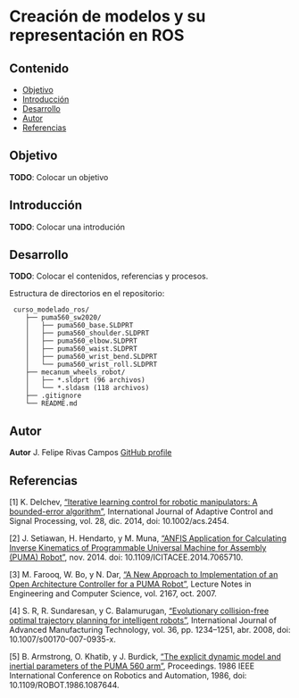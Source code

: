 # Creación de modelos y su representación en ROS


## Contenido

- [Objetivo](#objetivo)
- [Introducción](#introduccion)
- [Desarrollo](#desarrollo)
- [Autor](#autor)
- [Referencias](#referencias)

## Objetivo

**TODO**: Colocar un objetivo

## Introducción

**TODO**: Colocar una introdución

## Desarrollo

**TODO**: Colocar el contenidos, referencias y procesos.

Estructura de directorios en el repositorio:

```text
 curso_modelado_ros/
    ├── puma560_sw2020/
    │   ├── puma560_base.SLDPRT
    │   ├── puma560_shoulder.SLDPRT
    │   ├── puma560_elbow.SLDPRT
    │   ├── puma560_waist.SLDPRT
    │   ├── puma560_wrist_bend.SLDPRT
    │   └── puma560_wrist_roll.SLDPRT
    ├── mecanum_wheels_robot/
    │   ├── *.sldprt (96 archivos)
    │   └── *.sldasm (118 archivos)
    ├── .gitignore
    └── README.md
```	

## Autor

**Autor** J. Felipe Rivas Campos [GitHub profile](https://github.com/rivascf)

## Referencias

<a id="1">[1]</a> K. Delchev, [“Iterative learning control for robotic manipulators: A bounded-error algorithm”](https://www.researchgate.net/publication/259220579_Iterative_learning_control_for_robotic_manipulators_A_bounded-error_algorithm), 
International Journal of Adaptive Control and Signal Processing, vol. 28, dic. 2014, doi: 10.1002/acs.2454.

<a id='2'>[2]</a> J. Setiawan, H. Hendarto, y M. Muna, [“ANFIS Application for Calculating Inverse Kinematics of Programmable Universal Machine for Assembly (PUMA) Robot”](https://www.researchgate.net/publication/280830594_ANFIS_Application_for_Calculating_Inverse_Kinematics_of_Programmable_Universal_Machine_for_Assembly_PUMA_Robot), 
nov. 2014. doi: 10.1109/ICITACEE.2014.7065710.

<a id="3">[3]</a> M. Farooq, W. Bo, y N. Dar, [“A New Approach to Implementation of an Open Architecture Controller for a PUMA Robot”](https://www.researchgate.net/publication/44261440_A_New_Approach_to_Implementation_of_an_Open_Architecture_Controller_for_a_PUMA_Robot), 
Lecture Notes in Engineering and Computer Science, vol. 2167, oct. 2007.

<a id="4">[4]</a> S. R, R. Sundaresan, y C. Balamurugan, [“Evolutionary collision-free optimal trajectory planning for intelligent robots”](https://www.researchgate.net/publication/226566314_Evolutionary_collision-free_optimal_trajectory_planning_for_intelligent_robots), 
International Journal of Advanced Manufacturing Technology, vol. 36, pp. 1234–1251, abr. 2008, doi: 10.1007/s00170-007-0935-x.

<a id="5">[5]</a> B. Armstrong, O. Khatib, y J. Burdick, [“The explicit dynamic model and inertial parameters of the PUMA 560 arm”](https://www.semanticscholar.org/paper/The-explicit-dynamic-model-and-inertial-parameters-Armstrong-Khatib/f76f521403119368483738fb057b58b00efe8d98), 
Proceedings. 1986 IEEE International Conference on Robotics and Automation, 1986, doi: 10.1109/ROBOT.1986.1087644.


